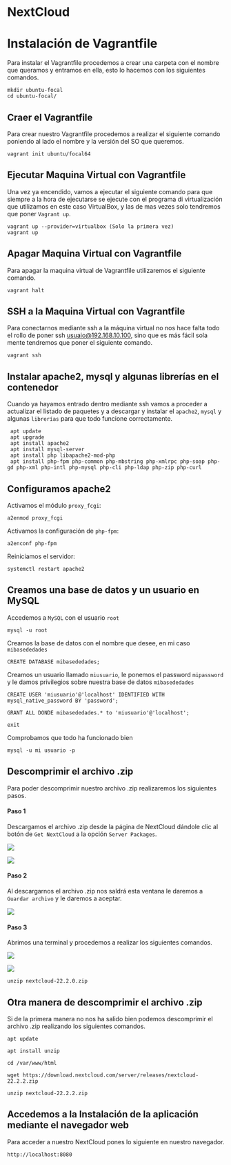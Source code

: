 # NextCloud

# Instalación de Vagrantfile

Para instalar el Vagrantfile procedemos a crear una carpeta con el nombre que queramos y entramos en ella, esto lo hacemos con los siguientes comandos.

```
mkdir ubuntu-focal
cd ubuntu-focal/
```

## Craer el Vagrantfile
Para crear nuestro Vagrantfile procedemos a realizar el siguiente comando poniendo al lado el nombre y la versión del SO que queremos.

```
vagrant init ubuntu/focal64
```

## Ejecutar Maquina Virtual con Vagrantfile
Una vez ya encendido, vamos a ejecutar el siguiente comando para que siempre a la hora de ejecutarse se ejecute con el programa di virtualización que utilizamos en este caso VirtualBox, y las de mas vezes solo tendremos que poner `Vagrant up`.

```
vagrant up --provider=virtualbox (Solo la primera vez)
vagrant up
```

## Apagar Maquina Virtual con Vagrantfile
Para apagar la maquina virtual de Vagrantfile utilizaremos el siguiente comando.

```
vagrant halt
```

## SSH a la Maquina Virtual con Vagrantfile
Para conectarnos mediante ssh a la máquina virtual no nos hace falta todo el rollo de poner ssh usuaio@192.168.10.100, sino que es más fácil sola mente tendremos que poner el siguiente comando.

```
vagrant ssh
```

## Instalar apache2, mysql y algunas librerías en el contenedor

Cuando ya hayamos entrado dentro mediante ssh vamos a proceder a actualizar el listado de paquetes y a descargar y instalar el `apache2`, `mysql` y algunas `librerías` para que todo funcione correctamente.

```
 apt update
 apt upgrade
 apt install apache2
 apt install mysql-server
 apt install php libapache2-mod-php
 apt install php-fpm php-common php-mbstring php-xmlrpc php-soap php-gd php-xml php-intl php-mysql php-cli php-ldap php-zip php-curl
```

## Configuramos apache2

Activamos el módulo `proxy_fcgi`:

```
a2enmod proxy_fcgi
```

Activamos la configuración de `php-fpm`:

```
a2enconf php-fpm
```

Reiniciamos el servidor:

```
systemctl restart apache2
```

## Creamos una base de datos y un usuario en MySQL


Accedemos a `MySQL` con el usuario `root`

```
mysql -u root
```

Creamos la base de datos con el nombre que desee, en mi caso `mibasededades`

```
CREATE DATABASE mibasededades;
```

Creamos un usuario llamado `miusuario`, le ponemos el password `mipassword` y le damos privilegios sobre nuestra base de datos `mibasededades`

```
CREATE USER 'miusuario'@'localhost' IDENTIFIED WITH mysql_native_password BY 'password';
```

```
GRANT ALL DONDE mibasededades.* to 'miusuario'@'localhost';
```

```
exit
```

Comprobamos que todo ha funcionado bien

```
mysql -u mi usuario -p
```

## Descomprimir el archivo .zip
Para poder descomprimir nuestro archivo .zip realizaremos los siguientes pasos.

#### Paso 1

Descargamos el archivo .zip desde la página de NextCloud dándole clic al botón de `Get NextCloud` a la opción `Server Packages`.

![](FOTOS/1.png)

![](FOTOS/2.png)

#### Paso 2

Al descargarnos el archivo .zip nos saldrá esta ventana le daremos a `Guardar archivo` y le daremos a aceptar.

![](FOTOS/3.png)

#### Paso 3

Abrimos una terminal y procedemos a realizar los siguientes comandos.

![](FOTOS/4.png)

![](FOTOS/5.png)

```
unzip nextcloud-22.2.0.zip
```

## Otra manera de descomprimir el archivo .zip
Si de la primera manera no nos ha salido bien podemos descomprimir el archivo .zip realizando los siguientes comandos.

```
apt update

apt install unzip

cd /var/www/html

wget https://download.nextcloud.com/server/releases/nextcloud-22.2.2.zip

unzip nextcloud-22.2.2.zip
```

## Accedemos a la Instalación de la aplicación mediante el navegador web
Para acceder a nuestro NextCloud pones lo siguiente en nuestro navegador.

```
http://localhost:8080
```
